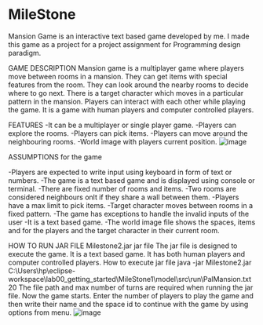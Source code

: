 # MileStone
Mansion Game is an interactive text based game developed by me. I made this game as a project
for a project assignment for Programming design paradigm.

GAME DESCRIPTION
Mansion game is a multiplayer game where players move between rooms in a mansion. They can get items with special features from the room.
They can look around the nearby rooms to decide where to go next. There is a target character which moves in a particular pattern in the mansion.
Players can interact with each other while playing the game. It is a game with human players and computer controlled players.

FEATURES
-It can be a multiplayer or single player game.
-Players can explore the rooms.
-Players can pick items.
-Players can move around the neighbouring rooms.
-World image with players current position.
![image](https://github.com/pal2022/MileStone/assets/132899382/7ad44023-542e-49f9-bba7-eb772990dcb3)

ASSUMPTIONS for the game

-Players are expected to write input using keyboard in form of text or numbers.
-The game is a text based game and is displayed using console or terminal.
-There are fixed number of rooms and items.
-Two rooms are considered neighbours onlt if they share a wall between them.
-Players have a max limit to pick items.
-Target character moves between rooms in a fixed pattern.
-The game has exceptions to handle the invalid inputs of the user
-It is a text based game.
-The world image file shows the spaces, items and for the players and the target character in their current room.


HOW TO RUN JAR FILE
Milestone2.jar jar file
The jar file is designed to execute the game. It is a text based game.
It has both human players and computer controlled players.
How to execute jar file
java -jar Milestone2.jar C:\Users\hp\eclipse-workspace\lab00_getting_started\MileStone1\model\src\run\PalMansion.txt  20
The file path and max number of turns are required when running the jar file.
Now the game starts. Enter the number of players to play the game and then write their name and the space id to continue 
with the game by using options from menu.
![image](https://github.com/pal2022/MileStone/assets/132899382/ad56348b-da46-4a04-8a7b-96be495f7a15)


